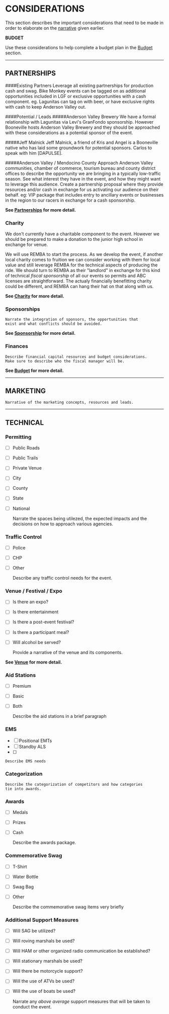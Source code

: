 # CONSIDERATIONS
This section describes the important considerations that need to be made in order to elaborate on the [narrative](/narrative.md) given earlier.

**BUDGET**

Use these considerations to help complete a budget plan in the [Budget](/budget.md) section.

---
## PARTNERSHIPS


####Existing Partners
Leverage all existing partnerships for production cash and swag. Bike Monkey events can be tagged on as additional opportunities included in LGF or exclusive opportunities with a cash component. eg. Lagunitas can tag on with beer, or have exclusive rights with cash to keep Anderson Valley out.

####Potential / Leads
#####Anderson Valley Brewery
We have a formal relationship with Lagunitas via Levi's GranFondo sponsorship. However Booneville hosts Anderson Valley Brewery and they should be approached with these considerations as a potential sponsor of the event.

#####Jeff Malnick
Jeff Malnick, a friend of Kris and Angel is a Booneville native who has laid some groundwork for potential sponsors. Carlos to speak with him [DAPULSE].

#####Anderson Valley / Mendocino County
Approach Anderson Valley communities, chamber of commerce, tourism bureau and county district offices to describe the opportunity we are bringing in a typically low-traffic season. See what interest they have in the event, and how they might want to leverage this audience. Create a partnership proposal where they provide resources and/or cash in exchange for us activating our audience on their behalf. eg: VIP package that includes entry to ancillary events or businesses in the region to our racers in exchange for a cash sponsorship.

**See [Partnerships](/partnerships.md) for more detail.**

### Charity

We don't currently have a charitable component to the event. However we should be prepared to make a donation to the junior high school in exchange for venue.

We will use REMBA to start the process. As we develop the event, if another local charity comes to fruition we can consider working with them for local value and still leverage REMBA for the technical aspects of producing the ride. We should turn to REMBA as their "landlord" in exchange for this kind of technical _fiscal sponsorship_ of all our events so permits and ABC licenses are straightforward. The actualy financially benefitting charity could be different, and REMBA can hang their hat on that along with us.

**See [Charity](/charity.md) for more detail.**

### Sponsorships

    Narrate the integration of sponsors, the opportunities that
    exist and what conflicts should be avoided.

**See [Sponsorship](/sponsorship.md) for more detail.**

### Finances

    Describe financial capital resources and budget considerations.
    Make sure to describe who the fiscal manager will be.

**See [Budget](/budget.md) for more detail.**

---
## MARKETING

    Narrative of the marketing concepts, resources and leads.

---
## TECHNICAL

### Permitting
- [ ] Public Roads
- [ ] Public Trails
- [ ] Private Venue
- [ ] City
- [ ] County
- [ ] State
- [ ] National


    Narrate the spaces being utilezed, the expected impacts 
    and the decisions on how to approach various agencies.


### Traffic Control

- [ ] Police
- [ ] CHP
- [ ] Other


    Describe any traffic control needs for the event.


### Venue / Festival / Expo
- [ ] Is there an expo?
- [ ] Is there entertainment
- [ ] Is there a post-event festival?
- [ ] Is there a participant meal?
- [ ] Will alcohol be served?


    Provide a narrative of the venue and its components.

**See [Venue](/venue.md) for more detail.**

### Aid Stations

- [ ] Premium
- [ ] Basic
- [ ] Both


    Describe the aid stations in a brief paragraph


### EMS
- [ ] Positional EMTs
- [ ] Standby ALS
- [ ] 


    Describe EMS needs


### Categorization

    Describe the categorization of competitors and how categories
    tie into awards.


### Awards
- [ ] Medals
- [ ] Prizes
- [ ] Cash


    Describe the awards package.


### Commemorative Swag

- [ ] T-Shirt
- [ ] Water Bottle
- [ ] Swag Bag
- [ ] Other


    Describe the commemorative swag items very briefly


### Additional Support Measures
- [ ] Will SAG be utilized?
- [ ] Will roving marshals be used?
- [ ] Will HAM or other organized radio communication be established?
- [ ] Will stationary marshals be used?
- [ ] Will there be motorcycle support?
- [ ] Will the use of ATVs be used?
- [ ] Will the use of boats be used?


    Narrate any _above average_ support measures that will be taken
    to conduct the event.


